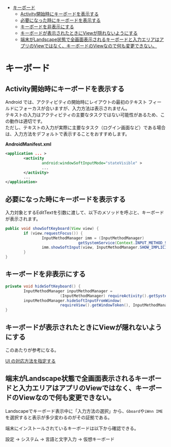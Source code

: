 <!-- TOC START min:1 max:3 link:true asterisk:false update:true -->
- [キーボード](#キーホート)
	- [Activity開始時にキーボードを表示する](#activity開始時にキーボードを表示する)
	- [必要になった時にキーボードを表示する](#必要になった時にキーボードを表示する)
	- [キーボードを非表示にする](#キーボードを非表示にする)
	- [キーボードが表示されたときにViewが隠れないようにする](#キーボードが表示されたときにviewが隠れないようにする)
	- [端末がLandscape状態で全画面表示されるキーボードと入力エリアはアプリのViewではなく、キーボードのViewなので何も変更できない。](#端末がlandscape状態で全画面表示されるキーボードと入力エリアはアプリのviewではなくキーボードのviewなので何も変更できない)
<!-- TOC END -->


# キーボード

## Activity開始時にキーボードを表示する

Android では、アクティビティの開始時にレイアウトの最初のテキスト フィールドにフォーカスが合いますが、入力方法は表示されません。  
テキストの入力はアクティビティの主要なタスクではない可能性があるため、この動作は適切です。  
ただし、テキストの入力が実際に主要なタスク（ログイン画面など）である場合は、入力方法をデフォルトで表示することをおすすめします。

**AndroidManifest.xml**

```xml
<application ... >
		<activity
				android:windowSoftInputMode="stateVisible" >
				...
		</activity>
		...
</application>
```


## 必要になった時にキーボードを表示する

入力対象とするEditTextを引数に渡して、以下のメソッドを呼ぶと、キーボードが表示されます。

```Java
public void showSoftKeyboard(View view) {
		if (view.requestFocus()) {
				InputMethodManager imm = (InputMethodManager)
								getSystemService(Context.INPUT_METHOD_SERVICE);
				imm.showSoftInput(view, InputMethodManager.SHOW_IMPLICIT);
		}
}
```


## キーボードを非表示にする

```Java
private void hideSoftKeyboard() {
		InputMethodManager inputMethodManager =
						(InputMethodManager) requireActivity().getSystemService(Context.INPUT_METHOD_SERVICE);
		inputMethodManager.hideSoftInputFromWindow(
						requireView().getWindowToken(), InputMethodManager.HIDE_NOT_ALWAYS);
}
```


## キーボードが表示されたときにViewが隠れないようにする

このあたりが参考になる。

[UI の対応方法を指定する](https://developer.android.com/training/keyboard-input/visibility)


## 端末がLandscape状態で全画面表示されるキーボードと入力エリアはアプリのViewではなく、キーボードのViewなので何も変更できない。

Landscapeでキーボード表示中に「入力方法の選択」から、`Gboard`や`iWnn IME`を選択すると表示が多少変わるのがその証拠である。

端末にインストールされているキーボードは以下から確認できる。

設定 -> システム -> 言語と文字入力 -> 仮想キーボード
